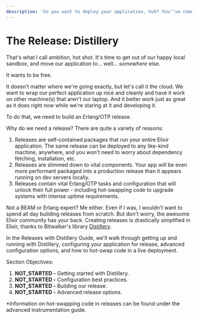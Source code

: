 ```yaml
---
description: 'So you want to deploy your application, huh? You''ve come to the right place.'
---
```


# The Release: Distillery

That's what I call ambition, hot shot. It's time to get out of our happy local sandbox, and move our application to... well... _somewhere_ else.

It wants to be free.

It doesn't matter where we're going exactly, but let's call it the cloud. We want to wrap our perfect application up nice and cleanly and have it work on other machine\(s\) that aren't our laptop. And it better work just as great as it does right now while we're staring at it and developing it.

To do that, we need to build an Erlang/OTP release.

Why do we need a release? There are quite a variety of reasons:

1. Releases are self-contained packages that run your entire Elixir application. The same release can be deployed to any like-kind machine, anywhere, and you won't need to worry about dependency fetching, installation, etc.
2. Releases are slimmed down to vital components. Your app will be even more performant packaged into a production release than it appears running on dev servers locally.
3. Releases contain vital Erlang/OTP tasks and configuration that will unlock their full power - including hot-swapping code to upgrade systems with intense uptime requirements.

Not a BEAM or Erlang expert? Me either. Even if I was, I wouldn't want to spend all day building releases from scratch. But don't worry, the awesome Elixir community has your back. Creating releases is drastically simplified in Elixir, thanks to Bitwalker's library [Distillery](https://github.com/bitwalker/distillery).

In the Releases with Distillery Guide, we'll walk through getting up and running with Distillery, configuring your application for release, advanced configuration options, and how to hot-swap code in a live deployment.

Section Objectives:

1. **NOT\_STARTED -** Getting started with Distillery.
2. **NOT\_STARTED -** Configuration best practices.
3. **NOT\_STARTED -** Building our release.
4. **NOT\_STARTED -** Advanced release options.

\*Information on hot-swapping code in releases can be found under the advanced instrumentation guide.

